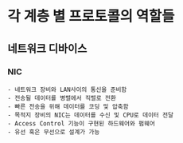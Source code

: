# 각 계층 별 프로토콜의 역할들
## 네트워크 디바이스
### NIC
    - 네트워크 장비와 LAN사이의 통신을 준비함
    - 전송될 데이터를 병렬에서 직렬로 전환
    - 빠른 전송을 위해 데이터를 코딩 및 압축함
    - 목적지 장비의 NIC는 데이터를 수신 및 CPU로 데이터 전달
    - Access Control 기능이 구현된 하드웨어와 펌웨어
    - 유선 혹은 무선으로 설계가 가능


